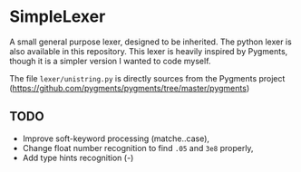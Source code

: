 # SimpleLexer
A small general purpose lexer, designed to be inherited. The python lexer is also available in this repository. This lexer is heavily inspired by Pygments, though it is a simpler version I wanted to code myself.

The file ``lexer/unistring.py`` is directly sources from the Pygments project (https://github.com/pygments/pygments/tree/master/pygments)

## TODO

- Improve soft-keyword processing (matche..case),
- Change float number recognition to find ``.05`` and ``3e8`` properly,
- Add type hints recognition (*-*)
